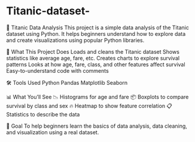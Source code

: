# Titanic-dataset-
🚢 Titanic Data Analysis
This project is a simple data analysis of the Titanic dataset using Python. It helps beginners understand how to explore data and create visualizations using popular Python libraries.

📌 What This Project Does
Loads and cleans the Titanic dataset
Shows statistics like average age, fare, etc.
Creates charts to explore survival patterns
Looks at how age, fare, class, and other features affect survival
Easy-to-understand code with comments

🛠 Tools Used
Python
Pandas
Matplotlib
Seaborn

📊 What You’ll See
📉 Histograms for age and fare
📦 Boxplots to compare survival by class and sex
🔥 Heatmap to show feature correlation
📋 Statistics to describe the data

🎯 Goal
To help beginners learn the basics of data analysis, data cleaning, and visualization using a real dataset.

